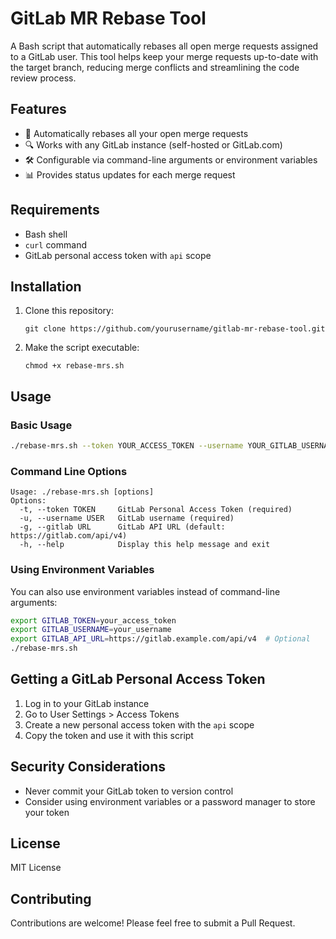 # GitLab MR Rebase Tool

A Bash script that automatically rebases all open merge requests assigned to a GitLab user. This tool helps keep your merge requests up-to-date with the target branch, reducing merge conflicts and streamlining the code review process.

## Features

- 🔄 Automatically rebases all your open merge requests
- 🔍 Works with any GitLab instance (self-hosted or GitLab.com)
- 🛠️ Configurable via command-line arguments or environment variables
- 📊 Provides status updates for each merge request

## Requirements

- Bash shell
- `curl` command
- GitLab personal access token with `api` scope

## Installation

1. Clone this repository:
   ```
   git clone https://github.com/yourusername/gitlab-mr-rebase-tool.git
   ```

2. Make the script executable:
   ```
   chmod +x rebase-mrs.sh
   ```

## Usage

### Basic Usage

```bash
./rebase-mrs.sh --token YOUR_ACCESS_TOKEN --username YOUR_GITLAB_USERNAME
```

### Command Line Options

```
Usage: ./rebase-mrs.sh [options]
Options:
  -t, --token TOKEN     GitLab Personal Access Token (required)
  -u, --username USER   GitLab username (required)
  -g, --gitlab URL      GitLab API URL (default: https://gitlab.com/api/v4)
  -h, --help            Display this help message and exit
```

### Using Environment Variables

You can also use environment variables instead of command-line arguments:

```bash
export GITLAB_TOKEN=your_access_token
export GITLAB_USERNAME=your_username
export GITLAB_API_URL=https://gitlab.example.com/api/v4  # Optional
./rebase-mrs.sh
```

## Getting a GitLab Personal Access Token

1. Log in to your GitLab instance
2. Go to User Settings > Access Tokens
3. Create a new personal access token with the `api` scope
4. Copy the token and use it with this script

## Security Considerations

- Never commit your GitLab token to version control
- Consider using environment variables or a password manager to store your token

## License

MIT License

## Contributing

Contributions are welcome! Please feel free to submit a Pull Request. 
